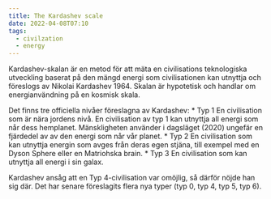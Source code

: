 ```yaml
---
title: The Kardashev scale
date: 2022-04-08T07:10
tags: 
  - civilzation
  - energy
---
```


Kardashev-skalan är en metod för att mäta en civilisations teknologiska
utveckling baserat på den mängd energi som civilisationen kan utnyttja och
föreslogs av Nikolai Kardashev 1964. Skalan är hypotetisk och handlar om
energianvändning på en kosmisk skala. 

Det finns tre officiella nivåer föreslagna
av Kardashev:
    * Typ 1
    En civilisation som är nära jordens nivå. En civilisation av typ 1
    kan utnyttja all energi som når dess hemplanet. Mänskligheten använder i
    dagsläget (2020) ungefär en fjärdedel av av den energi som når vår planet.
    * Typ 2
    En civilisation som kan utnyttja energin som avges från deras egen stjäna,
    till exempel med en Dyson Sphere eller en Matriohska brain.
    * Typ 3
    En civilisation som kan utnyttja all energi i sin galax.
    
Kardashev ansåg att en Typ 4-civilisation var omöjlig, så därför nöjde han sig
där. Det har senare föreslagits flera nya typer (typ 0, typ 4, typ 5, typ 6).
